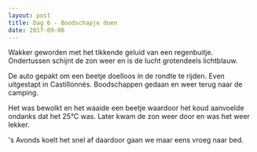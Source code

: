 ```yaml
---
layout: post
title: Dag 6 - Boodschapje doen
date: 2017-09-06
---
```


Wakker geworden met het tikkende geluid van een regenbuitje. Ondertussen schijnt de zon weer en is de lucht grotendeels lichtblauw.<br>

De auto gepakt om een beetje doelloos in de rondte te rijden. Even uitgestapt in Castillonnès. Boodschappen gedaan en weer terug naar de camping.<br>

Het was bewolkt en het waaide een beetje waardoor het koud aanvoelde ondanks dat het 25°C was. Later kwam de zon weer door en was het weer lekker.<br>

's Avonds koelt het snel af daardoor gaan we maar eens vroeg naar bed.